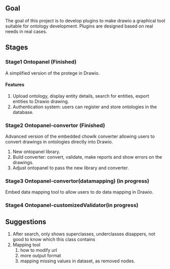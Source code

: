 ## Goal

The goal of this project is to develop plugins to make drawio a graphical tool suitable for ontology development. Plugins are designed based on real needs in real cases.

## Stages

### Stage1 Ontopanel (Finished)

A simplified version of the protege in Drawio.

#### Features

1. Upload ontology, display entity details, search for entities, export entities to Drawio drawing.
2. Authentication system: users can register and store ontologies in the database.

### Stage2 Ontopanel-convertor (Finished)

Advanced version of the embedded chowlk converter allowing users to convert drawings in ontologies directly into Drawio.

1. New ontopanel library.
2. Build converter: convert, validate, make reports and show errors on the drawings.
3. Adjust ontopanel to pass the new library and converter.

### Stage3 Ontopanel-convertor(datamapping) (in progress)

Embed data mapping tool to allow users to do data mapping in Drawio.

### Stage4 Ontopanel-customizedValidator(in progress)

## Suggestions

1. After search, only shows superclasses, underclasses disappers, not good to know which this class contains
2. Mapping tool
   1. how to modify url
   2. more output format
   3. mapping missing values in dataset, as removed nodes.
